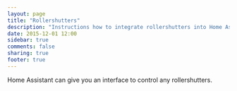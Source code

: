 ```yaml
---
layout: page
title: "Rollershutters"
description: "Instructions how to integrate rollershutters into Home Assistant."
date: 2015-12-01 12:00
sidebar: true
comments: false
sharing: true
footer: true
---
```


Home Assistant can give you an interface to control any rollershutters.

